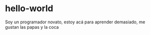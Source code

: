 # hello-world

Soy un programador novato, estoy acá para aprender demasiado, me gustan las papas y la coca
